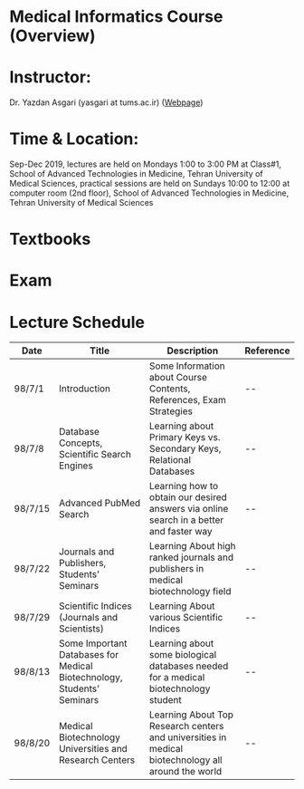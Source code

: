 # Medical Informatics Course (Overview)
# Instructor: 
Dr. Yazdan Asgari (yasgari at tums.ac.ir) ([Webpage](https://www.tums.ac.ir/faculties/yasgari))
# Time & Location: 
Sep-Dec 2019, lectures are held on Mondays 1:00 to 3:00 PM at Class#1, School of Advanced Technologies in Medicine, Tehran University of Medical Sciences, practical sessions are held on Sundays 10:00 to 12:00 at computer room (2nd floor), School of Advanced Technologies in Medicine, Tehran University of Medical Sciences
# Textbooks
# Exam

# Lecture Schedule
| Date | Title | Description | Reference |
| --- | --- | --- | --- |
| 98/7/1 | Introduction | Some Information about Course Contents, References, Exam Strategies | -- |
| 98/7/8 | Database Concepts, Scientific Search Engines | Learning about Primary Keys vs. Secondary Keys, Relational Databases | -- |
| 98/7/15 | Advanced PubMed Search | Learning how to obtain our desired answers via online search in a better and faster way | -- |
| 98/7/22 | Journals and Publishers, Students’ Seminars | Learning About high ranked journals and publishers in medical biotechnology field | -- |
| 98/7/29 | Scientific Indices (Journals and Scientists) | Learning About various Scientific Indices | -- |
| 98/8/13 | Some Important Databases for Medical Biotechnology, Students’ Seminars | Learning about some biological databases needed for a medical biotechnology student | -- |
| 98/8/20 | Medical Biotechnology Universities and Research Centers | Learning About Top Research centers and universities in medical biotechnology all around the world | -- |
